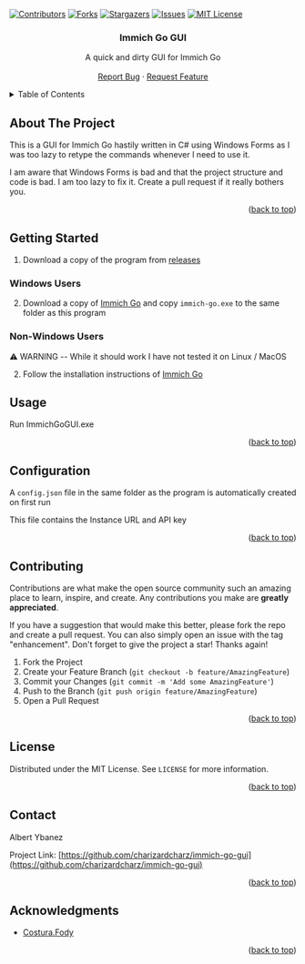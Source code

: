 ﻿<!-- PROJECT SHIELDS -->
<!--
*** I'm using markdown "reference style" links for readability.
*** Reference links are enclosed in brackets [ ] instead of parentheses ( ).
*** See the bottom of this document for the declaration of the reference variables
*** for contributors-url, forks-url, etc. This is an optional, concise syntax you may use.
*** https://www.markdownguide.org/basic-syntax/#reference-style-links
-->
[![Contributors][contributors-shield]][contributors-url]
[![Forks][forks-shield]][forks-url]
[![Stargazers][stars-shield]][stars-url]
[![Issues][issues-shield]][issues-url]
[![MIT License][license-shield]][license-url]


<!-- PROJECT LOGO -->
<div align="center">
<h3 align="center">Immich Go GUI</h3>

  <p align="center">
    A quick and dirty GUI for Immich Go
    <br />
    <br />
    <a href="https://github.com/charizardcharz/immich-go-gui/issues">Report Bug</a>
    ·
    <a href="https://github.com/charizardcharz/immich-go-gui/issues">Request Feature</a>
  </p>
</div>



<!-- TABLE OF CONTENTS -->
<details>
  <summary>Table of Contents</summary>
  <ol>
    <li>
      <a href="#about-the-project">About The Project</a>
    </li>
    <li>
      <a href="#getting-started">Getting Started</a>
      <ul>
        <li><a href="#windows-users">Windows Users</a></li>
        <li><a href="#non-windows-users">Non-Windows Users</a></li>
      </ul>
    </li>
    <li><a href="#usage">Usage</a></li>
    <li><a href="#configuration">Configuration</a></li>
    <li><a href="#contributing">Contributing</a></li>
    <li><a href="#license">License</a></li>
    <li><a href="#contact">Contact</a></li>
    <li><a href="#acknowledgments">Acknowledgments</a></li>
  </ol>
</details>



<!-- ABOUT THE PROJECT -->
## About The Project

<!--[![Product Name Screen Shot][product-screenshot]](https://example.com)  -->

This is a GUI for Immich Go hastily written in C# using Windows Forms as I was too lazy to retype the commands whenever I need to use it.

I am aware that Windows Forms is bad and that the project structure and code is bad. I am too lazy to fix it. Create a pull request if it really bothers you.

<p align="right">(<a href="#readme-top">back to top</a>)</p>

<!-- GETTING STARTED -->
## Getting Started
1. Download a copy of the program from [releases](https://github.com/charizardcharz/immich-go-gui/releases)

### Windows Users

2. Download a copy of [Immich Go](https://github.com/simulot/immich-go) and copy ``immich-go.exe`` to the same folder as this program

### Non-Windows Users

⚠️ WARNING -- While it should work I have not tested it on Linux / MacOS

2. Follow the installation instructions of [Immich Go](https://github.com/simulot/immich-go)


<!-- USAGE EXAMPLES -->
## Usage

Run ImmichGoGUI.exe

<p align="right">(<a href="#readme-top">back to top</a>)</p>

<!-- CONFIGURATION  -->
## Configuration

A ``config.json`` file in the same folder as the program is automatically created on first run

This file contains the Instance URL and API key

<p align="right">(<a href="#readme-top">back to top</a>)</p>



<!-- CONTRIBUTING -->
## Contributing

Contributions are what make the open source community such an amazing place to learn, inspire, and create. Any contributions you make are **greatly appreciated**.

If you have a suggestion that would make this better, please fork the repo and create a pull request. You can also simply open an issue with the tag "enhancement".
Don't forget to give the project a star! Thanks again!

1. Fork the Project
2. Create your Feature Branch (`git checkout -b feature/AmazingFeature`)
3. Commit your Changes (`git commit -m 'Add some AmazingFeature'`)
4. Push to the Branch (`git push origin feature/AmazingFeature`)
5. Open a Pull Request

<p align="right">(<a href="#readme-top">back to top</a>)</p>



<!-- LICENSE -->
## License

Distributed under the MIT License. See `LICENSE` for more information.

<p align="right">(<a href="#readme-top">back to top</a>)</p>



<!-- CONTACT -->
## Contact

Albert Ybanez

Project Link: [https://github.com/charizardcharz/immich-go-gui](https://github.com/charizardcharz/immich-go-gui)

<p align="right">(<a href="#readme-top">back to top</a>)</p>



<!-- ACKNOWLEDGMENTS -->
## Acknowledgments

* [Costura.Fody](https://github.com/Fody/Costura)


<p align="right">(<a href="#readme-top">back to top</a>)</p>



<!-- MARKDOWN LINKS & IMAGES -->
<!-- https://www.markdownguide.org/basic-syntax/#reference-style-links -->
[contributors-shield]: https://img.shields.io/github/contributors/charizardcharz/immich-go-gui.svg?style=for-the-badge
[contributors-url]: https://github.com/charizardcharz/immich-go-gui/graphs/contributors
[forks-shield]: https://img.shields.io/github/forks/charizardcharz/immich-go-gui.svg?style=for-the-badge
[forks-url]: https://github.com/charizardcharz/immich-go-gui/network/members
[stars-shield]: https://img.shields.io/github/stars/charizardcharz/immich-go-gui.svg?style=for-the-badge
[stars-url]: https://github.com/charizardcharz/immich-go-gui/stargazers
[issues-shield]: https://img.shields.io/github/issues/charizardcharz/immich-go-gui.svg?style=for-the-badge
[issues-url]: https://github.com/charizardcharz/immich-go-gui/issues
[license-shield]: https://img.shields.io/github/license/charizardcharz/immich-go-gui.svg?style=for-the-badge
[license-url]: https://github.com/charizardcharz/immich-go-gui/blob/master/LICENSE
